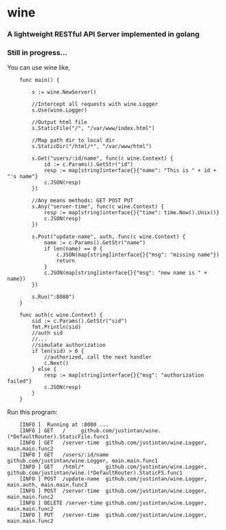 # wine
### A lightweight RESTful API Server implemented in golang
### Still in progress...

You can use wine like,   

		
		func main() {
        
        	s := wine.NewServer()
        
        	//Intercept all requests with wine.Logger
        	s.Use(wine.Logger)
        
        	//Output html file
        	s.StaticFile("/", "/var/www/index.html")
        
        	//Map path dir to local dir
        	s.StaticDir("/html/*", "/var/www/html")
        
        	s.Get("users/:id/name", func(c wine.Context) {
        		id := c.Params().GetStr("id")
        		resp := map[string]interface{}{"name": "This is " + id + "'s name"}
        		c.JSON(resp)
        	})
        
        	//Any means methods: GET POST PUT
        	s.Any("server-time", func(c wine.Context) {
        		resp := map[string]interface{}{"time": time.Now().Unix()}
        		c.JSON(resp)
        	})
        
        	s.Post("update-name", auth, func(c wine.Context) {
        		name := c.Params().GetStr("name")
        		if len(name) == 0 {
        			c.JSON(map[string]interface{}{"msg": "missing name"})
        			return
        		}
        		c.JSON(map[string]interface{}{"msg": "new name is " + name})
        	})
        
        	s.Run(":8080")
        }
        
        func auth(c wine.Context) {
        	sid := c.Params().GetStr("sid")
        	fmt.Println(sid)
        	//auth sid
        	//...
        	//simulate authorization
        	if len(sid) > 0 {
        		//authorized, call the next handler
        		c.Next()
        	} else {
        		resp := map[string]interface{}{"msg": "authorization failed"}
        		c.JSON(resp)
        	}
        }


Run this program:

		[INFO ]  Running at :8080 ...
        [INFO ] GET   /     github.com/justintan/wine.(*DefaultRouter).StaticFile.func1
        [INFO ] GET   /server-time  github.com/justintan/wine.Logger, main.main.func2
        [INFO ] GET   /users/:id/name       github.com/justintan/wine.Logger, main.main.func1
        [INFO ] GET   /html/*       github.com/justintan/wine.Logger, github.com/justintan/wine.(*DefaultRouter).StaticFS.func1
        [INFO ] POST  /update-name  github.com/justintan/wine.Logger, main.auth, main.main.func3
        [INFO ] POST  /server-time  github.com/justintan/wine.Logger, main.main.func2
        [INFO ] DELETE /server-time github.com/justintan/wine.Logger, main.main.func2
        [INFO ] PUT   /server-time  github.com/justintan/wine.Logger, main.main.func2
  
 
  